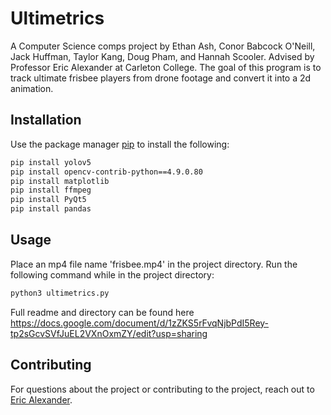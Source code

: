 # Ultimetrics

A Computer Science comps project by Ethan Ash, Conor Babcock O'Neill, Jack Huffman, Taylor Kang, Doug Pham, and Hannah Scooler. Advised by Professor Eric Alexander at Carleton College. The goal of this program is to track ultimate frisbee players from drone footage and convert it into a 2d animation.

## Installation

Use the package manager [pip](https://pip.pypa.io/en/stable/) to install the following:

```bash
pip install yolov5
pip install opencv-contrib-python==4.9.0.80
pip install matplotlib
pip install ffmpeg
pip install PyQt5
pip install pandas
```

## Usage
Place an mp4 file name 'frisbee.mp4' in the project directory.
Run the following command while in the project directory:
```python
python3 ultimetrics.py
```
Full readme and directory can be found here https://docs.google.com/document/d/1zZKS5rFvqNjbPdI5Rey-tp2sGcvSVfJuEL2VXnOxmZY/edit?usp=sharing

## Contributing

For questions about the project or contributing to the project, reach out to [Eric Alexander](https://cs.carleton.edu/faculty/ealexander/).

